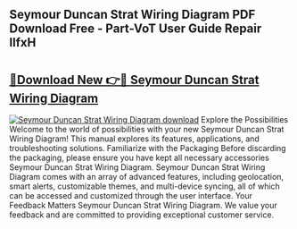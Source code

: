 ## Seymour Duncan Strat Wiring Diagram PDF Download Free - Part-VoT User Guide Repair llfxH

# <h2><a href="http://dfrmgnq.blite.top/?on=Seymour+Duncan+Strat+Wiring+Diagram">🔗Download New 👉🔴 Seymour Duncan Strat Wiring Diagram</a></h2>

[![Seymour Duncan Strat Wiring Diagram download](https://i.imgur.com/lujVjoI.png)](http://dfrmgnq.blite.top/?on=Seymour+Duncan+Strat+Wiring+Diagram)
Explore the Possibilities Welcome to the world of possibilities with your new Seymour Duncan Strat Wiring Diagram! This manual explores its features, applications, and troubleshooting solutions. Familiarize with the Packaging Before discarding the packaging, please ensure you have kept all necessary accessories Seymour Duncan Strat Wiring Diagram. Seymour Duncan Strat Wiring Diagram comes with an array of advanced features, including geolocation, smart alerts, customizable themes, and multi-device syncing, all of which can be accessed and customized through the user interface. Your Feedback Matters Seymour Duncan Strat Wiring Diagram. We value your feedback and are committed to providing exceptional customer service.
